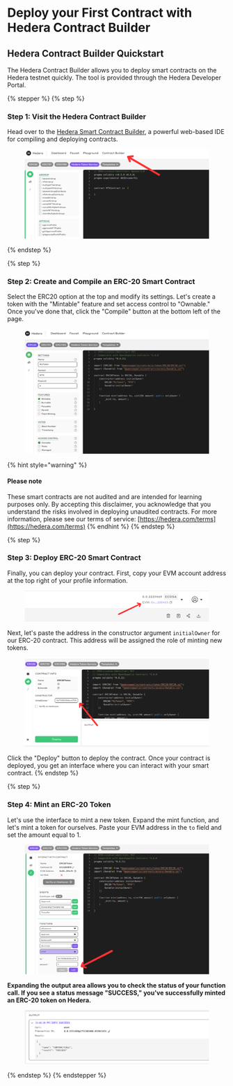# Deploy your First Contract with Hedera Contract Builder

## Hedera Contract Builder Quickstart

The Hedera Contract Builder allows you to deploy smart contracts on the Hedera testnet quickly. The tool is provided through the Hedera Developer Portal.

{% stepper %}
{% step %}
### Step 1: Visit the Hedera Contract Builder

Head over to the [Hedera Smart Contract Builder](https://portal.hedera.com/contract-builder), a powerful web-based IDE for compiling and deploying contracts.

<figure><img src="../.gitbook/assets/Untitled design (12).png" alt=""><figcaption></figcaption></figure>
{% endstep %}

{% step %}
### Step 2: Create and Compile an ERC-20 Smart Contract

Select the ERC20 option at the top and modify its settings. Let's create a token with the "Mintable" feature and set access control to "Ownable." Once you've done that, click the "Compile" button at the bottom left of the page.

<figure><img src="../.gitbook/assets/Screenshot 2025-06-30 at 6.05.23 PM.png" alt=""><figcaption></figcaption></figure>

{% hint style="warning" %}
#### **Please note**&#x20;

These smart contracts are not audited and are intended for learning purposes only. By accepting this disclaimer, you acknowledge that you understand the risks involved in deploying unaudited contracts. For more information, please see our terms of service: [https://hedera.com/terms](https://hedera.com/terms)
{% endhint %}
{% endstep %}

{% step %}
### Step 3: Deploy ERC-20 Smart Contract

Finally, you can deploy your contract. First, copy your EVM account address at the top right of your profile information.

<figure><img src="../.gitbook/assets/Untitled design (13) (1).png" alt=""><figcaption></figcaption></figure>

Next, let's paste the address in the constructor argument  `initialOwner` for our ERC-20 contract. This address will be assigned the role of minting new tokens.&#x20;

<figure><img src="../.gitbook/assets/Untitled design (14).png" alt=""><figcaption></figcaption></figure>

Click the "Deploy" button to deploy the contract. Once your contract is deployed, you get an interface where you can interact with your smart contract.
{% endstep %}

{% step %}
### Step 4: Mint an ERC-20 Token

Let's use the interface to mint a new token. Expand the mint function, and let's mint a token for ourselves. Paste your EVM address in the `to` field and set the amount equal to 1.

<figure><img src="../.gitbook/assets/Untitled design (15).png" alt=""><figcaption></figcaption></figure>

**Expanding the output area allows you to check the status of your function call. If you see a status message "SUCCESS," you've successfully minted an ERC-20 token on Hedera.**&#x20;

<figure><img src="../.gitbook/assets/Screenshot 2025-06-30 at 6.46.47 PM.png" alt=""><figcaption></figcaption></figure>
{% endstep %}
{% endstepper %}
